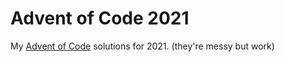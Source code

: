 # Advent of Code 2021

My [Advent of Code](https://adventofcode.com) solutions for 2021. (they're messy but work)
